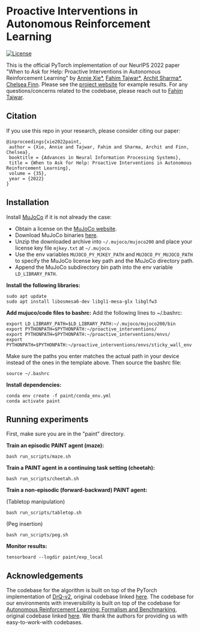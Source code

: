 # Proactive Interventions in Autonomous Reinforcement Learning
[![License](https://img.shields.io/badge/license-MIT-blue.svg)](https://github.com/rlworkgroup/metaworld/blob/master/LICENSE)

This is the official PyTorch implementation of our NeurIPS 2022 paper "When to Ask for Help: Proactive Interventions in Autonomous Reinforcement Learning" by [Annie Xie*](https://anxie.github.io/), [Fahim Tajwar*](https://tajwarfahim.github.io/), [Archit Sharma*](https://architsharma97.github.io/), [Chelsea Finn](https://ai.stanford.edu/~cbfinn/). Please see the [project website](https://sites.google.com/view/proactive-interventions) for example results. For any questions/concerns related to the codebase, please reach out to [Fahim Tajwar](tajwarfahim932@gmail.com).

## Citation

If you use this repo in your research, please consider citing our paper:

```
@inproceedings{xie2022paint,
 author = {Xie, Annie and Tajwar, Fahim and Sharma, Archit and Finn, Chelsea},
 booktitle = {Advances in Neural Information Processing Systems},
 title = {When to Ask for Help: Proactive Interventions in Autonomous Reinforcement Learning},
 volume = {35},
 year = {2022}
}
```

## Installation
Install [MuJoCo](http://www.mujoco.org/) if it is not already the case:

* Obtain a license on the [MuJoCo website](https://www.roboti.us/license.html).
* Download MuJoCo binaries [here](https://www.roboti.us/index.html).
* Unzip the downloaded archive into `~/.mujoco/mujoco200` and place your license key file `mjkey.txt` at `~/.mujoco`.
* Use the env variables `MUJOCO_PY_MJKEY_PATH` and `MUJOCO_PY_MUJOCO_PATH` to specify the MuJoCo license key path and the MuJoCo directory path.
* Append the MuJoCo subdirectory bin path into the env variable `LD_LIBRARY_PATH`.

**Install the following libraries:**

```
sudo apt update
sudo apt install libosmesa6-dev libgl1-mesa-glx libglfw3
```

**Add mujuco/code files to bashrc:**
Add the following lines to ~/.bashrc:

```
export LD_LIBRARY_PATH=$LD_LIBRARY_PATH:~/.mujoco/mujoco200/bin
export PYTHONPATH=$PYTHONPATH:~/proactive_interventions/
export PYTHONPATH=$PYTHONPATH:~/proactive_interventions/envs/
export PYTHONPATH=$PYTHONPATH:~/proactive_interventions/envs/sticky_wall_env
```

Make sure the paths you enter matches the actual path in your device instead of the ones in the template above. Then source the bashrc file:

```
source ~/.bashrc
```

**Install dependencies:**

```
conda env create -f paint/conda_env.yml
conda activate paint
```


## Running experiments

First, make sure you are in the "paint" directory.

**Train an episodic PAINT agent (maze):**

```
bash run_scripts/maze.sh
```

**Train a PAINT agent in a continuing task setting (cheetah):**

```
bash run_scripts/cheetah.sh
```

**Train a non-episodic (forward-backward) PAINT agent:**

(Tabletop manipulation)

```
bash run_scripts/tabletop.sh
```

(Peg insertion)

```
bash run_scripts/peg.sh
```

**Monitor results:**

```
tensorboard --logdir paint/exp_local
```

## Acknowledgements

The codebase for the algorithm is built on top of the PyTorch implementation of [DrQ-v2](https://arxiv.org/abs/2107.09645), original codebase linked [here](https://github.com/facebookresearch/drqv2). The codebase for our environments with irreversibility is built on top of the codebase for [Autonomous Reinforcement Learning: Formalism and Benchmarking](https://arxiv.org/abs/2112.09605), original codebase linked [here](https://github.com/architsharma97/earl_benchmark). We thank the authors for providing us with easy-to-work-with codebases.
